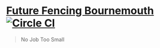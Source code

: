 [Future Fencing Bournemouth](http://peter-mouland.github.io/future-fencing-bournemouth.git)  [![Circle CI](https://circleci.com/gh/peter-mouland/future-fencing-bournemouth/tree/master.svg?style=svg)](https://circleci.com/gh/peter-mouland/future-fencing-bournemouth/tree/master)
========================

> No Job Too Small